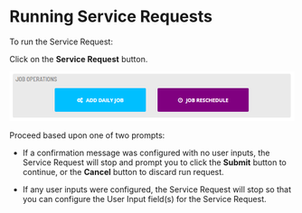 # Running Service Requests

To run the Service Request:

Click on the **Service Request** button.

![Sample Service Request buttons](../../../Resources/Images/SM/Running-Service-Requests.png "Sample Service Request buttons")

Proceed based upon one of two prompts:

- If a confirmation message was configured with no user inputs, the Service Request will stop and prompt you to click the **Submit** button to continue, or the **Cancel** button to discard run request.

- If any user inputs were configured, the Service Request will stop so that you can configure the User Input field(s) for the Service Request.
